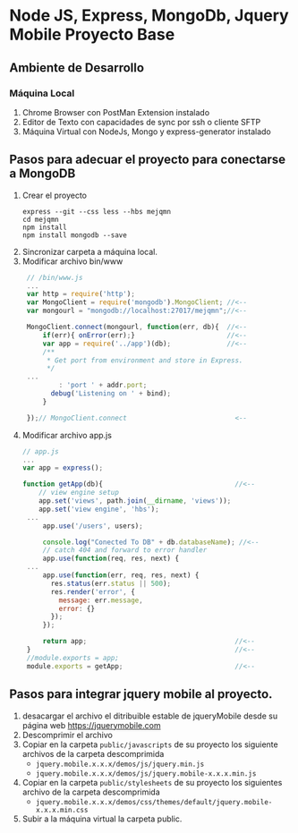 # Node JS, Express, MongoDb, Jquery Mobile Proyecto Base

## Ambiente de Desarrollo

### Máquina Local

1. Chrome Browser con PostMan Extension instalado
2. Editor de Texto con capacidades de sync por ssh o cliente SFTP
3. Máquina Virtual con NodeJs, Mongo y express-generator instalado

## Pasos para adecuar el proyecto para conectarse a MongoDB
1. Crear el proyecto
   ```
   express --git --css less --hbs mejqmn
   cd mejqmn
   npm install
   npm install mongodb --save
   ```
2. Sincronizar carpeta a máquina local.
3. Modificar archivo bin/www
   ```javascript
    // /bin/www.js
    ...
    var http = require('http');
    var MongoClient = require('mongodb').MongoClient; //<--
    var mongourl = "mongodb://localhost:27017/mejqmn";//<--

    MongoClient.connect(mongourl, function(err, db){  //<--
        if(err){ onError(err);}                       //<--
        var app = require('../app')(db);              //<--
        /**
         * Get port from environment and store in Express.
         */
    ...
            : 'port ' + addr.port;
          debug('Listening on ' + bind);
        }

    });// MongoClient.connect                           <--
   ```
4. Modificar archivo app.js
   ```javascript
   // app.js
   ...
   var app = express();

   function getApp(db){                                 //<--
       // view engine setup
       app.set('views', path.join(__dirname, 'views'));
       app.set('view engine', 'hbs');
    ...
        app.use('/users', users);

        console.log("Conected To DB" + db.databaseName); //<--
        // catch 404 and forward to error handler
        app.use(function(req, res, next) {
    ...
        app.use(function(err, req, res, next) {
          res.status(err.status || 500);
          res.render('error', {
            message: err.message,
            error: {}
          });
        });

        return app;                                     //<--
    }                                                   //<--
    //module.exports = app;
    module.exports = getApp;                            //<--

   ```

## Pasos para integrar jquery mobile al proyecto.
1. desacargar el archivo el ditribuible estable de jqueryMobile desde su página web
https://jquerymobile.com
2. Descomprimir el archivo
3. Copiar en la carpeta ```public/javascripts``` de su proyecto los siguiente archivos de la carpeta descomprimida
   * ```jquery.mobile.x.x.x/demos/js/jquery.min.js```
   * ```jquery.mobile.x.x.x/demos/js/jquery.mobile-x.x.x.min.js ```
4. Copiar en la carpeta ```public/stylesheets``` de su proyecto los siguientes archivo de la carpeta descomprimida
   * ```jquery.mobile.x.x.x/demos/css/themes/default/jquery.mobile-x.x.x.min.css```
5. Subir a la máquina virtual la carpeta public.
